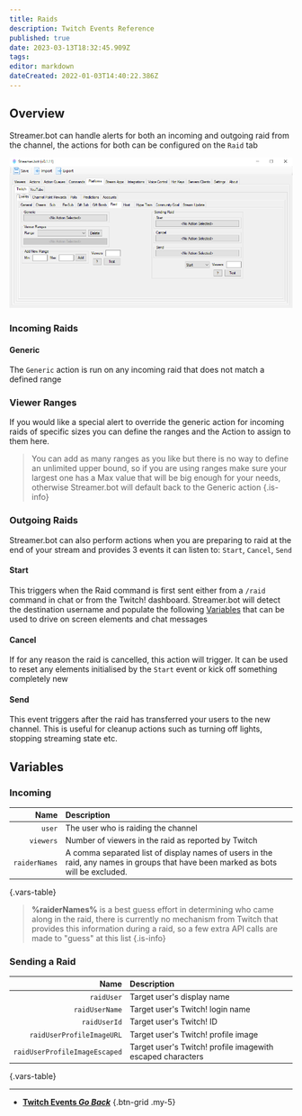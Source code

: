 ```yaml
---
title: Raids
description: Twitch Events Reference
published: true
date: 2023-03-13T18:32:45.909Z
tags: 
editor: markdown
dateCreated: 2022-01-03T14:40:22.386Z
---
```


## Overview
Streamer.bot can handle alerts for both an incoming and outgoing raid from the channel, the actions for both can be configured on the `Raid` tab

![raid.png](/raid.png)


### Incoming Raids

#### Generic
The `Generic` action is run on any incoming raid that does not match a defined range

### Viewer Ranges
If you would like a special alert to override the generic action for incoming raids of specific sizes you can define the ranges and the Action to assign to them here.
> 
> You can add as many ranges as you like but there is no way to define an unlimited upper bound, so if you are using ranges make sure your largest one has a Max value that will be big enough for your needs, otherwise Streamer.bot will default back to the Generic action
{.is-info}


### Outgoing Raids
Streamer.bot can also perform actions when you are preparing to raid at the end of your stream and provides 3 events it can listen to: `Start`, `Cancel`, `Send`

#### Start
This triggers when the Raid command is first sent either from a `/raid` command in chat or from the Twitch! dashboard. 
Streamer.bot will detect the destination username and populate the following [Variables](/en/Variables#sending-a-raid) that can be used to drive on screen elements and chat messages

#### Cancel
If for any reason the raid is cancelled, this action will trigger. It can be used to reset any elements initialised by the `Start` event or kick off something completely new

#### Send
This event triggers after the raid has transferred your users to the new channel. This is useful for cleanup actions such as turning off lights, stopping streaming state etc.

## Variables
### Incoming
Name | Description
----:|:------------
`user` | The user who is raiding the channel
`viewers` | Number of viewers in the raid as reported by Twitch
`raiderNames` | A comma separated list of display names of users in the raid, any names in groups that have been marked as bots will be excluded.
{.vars-table}

> **%raiderNames%** is a best guess effort in determining who came along in the raid, there is currently no mechanism from Twitch that provides this information during a raid, so a few extra API calls are made to "guess" at this list
{.is-info}

### Sending a Raid
Name | Description
----:|:------------
`raidUser` | Target user's display name
`raidUserName` | Target user's Twitch! login name
`raidUserId` | Target user's Twitch! ID
`raidUserProfileImageURL` | Target user's Twitch! profile image
`raidUserProfileImageEscaped` | Target user's Twitch! profile imagewith escaped characters
{.vars-table}

---

- [<i class="mdi mdi-chevron-left"></i>**Twitch Events *Go Back***](/en/Platforms/Twitch/Events)
{.btn-grid .my-5}